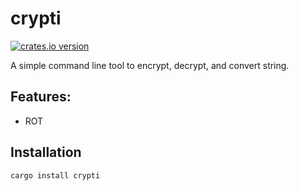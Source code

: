 # crypti

[![crates.io version](https://img.shields.io/crates/v/crypti.svg)](https://crates.io/crates/crypti)

A simple command line tool to encrypt, decrypt, and convert string.

## Features:

- ROT

## Installation

```sh
cargo install crypti
```
